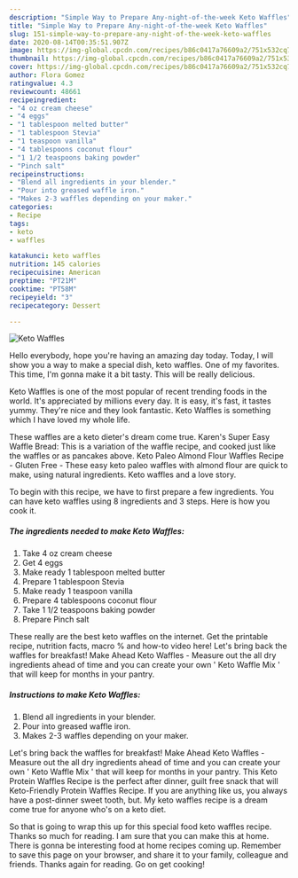```yaml
---
description: "Simple Way to Prepare Any-night-of-the-week Keto Waffles"
title: "Simple Way to Prepare Any-night-of-the-week Keto Waffles"
slug: 151-simple-way-to-prepare-any-night-of-the-week-keto-waffles
date: 2020-08-14T00:35:51.907Z
image: https://img-global.cpcdn.com/recipes/b86c0417a76609a2/751x532cq70/keto-waffles-recipe-main-photo.jpg
thumbnail: https://img-global.cpcdn.com/recipes/b86c0417a76609a2/751x532cq70/keto-waffles-recipe-main-photo.jpg
cover: https://img-global.cpcdn.com/recipes/b86c0417a76609a2/751x532cq70/keto-waffles-recipe-main-photo.jpg
author: Flora Gomez
ratingvalue: 4.3
reviewcount: 48661
recipeingredient:
- "4 oz cream cheese"
- "4 eggs"
- "1 tablespoon melted butter"
- "1 tablespoon Stevia"
- "1 teaspoon vanilla"
- "4 tablespoons coconut flour"
- "1 1/2 teaspoons baking powder"
- "Pinch salt"
recipeinstructions:
- "Blend all ingredients in your blender."
- "Pour into greased waffle iron."
- "Makes 2-3 waffles depending on your maker."
categories:
- Recipe
tags:
- keto
- waffles

katakunci: keto waffles 
nutrition: 145 calories
recipecuisine: American
preptime: "PT21M"
cooktime: "PT58M"
recipeyield: "3"
recipecategory: Dessert

---
```



![Keto Waffles](https://img-global.cpcdn.com/recipes/b86c0417a76609a2/751x532cq70/keto-waffles-recipe-main-photo.jpg)

Hello everybody, hope you're having an amazing day today. Today, I will show you a way to make a special dish, keto waffles. One of my favorites. This time, I'm gonna make it a bit tasty. This will be really delicious.

Keto Waffles is one of the most popular of recent trending foods in the world. It's appreciated by millions every day. It is easy, it's fast, it tastes yummy. They're nice and they look fantastic. Keto Waffles is something which I have loved my whole life.

These waffles are a keto dieter&#39;s dream come true. Karen&#39;s Super Easy Waffle Bread: This is a variation of the waffle recipe, and cooked just like the waffles or as pancakes above. Keto Paleo Almond Flour Waffles Recipe - Gluten Free - These easy keto paleo waffles with almond flour are quick to make, using natural ingredients. Keto waffles and a love story.


To begin with this recipe, we have to first prepare a few ingredients. You can have keto waffles using 8 ingredients and 3 steps. Here is how you cook it.

<!--inarticleads1-->

##### The ingredients needed to make Keto Waffles:

1. Take 4 oz cream cheese
1. Get 4 eggs
1. Make ready 1 tablespoon melted butter
1. Prepare 1 tablespoon Stevia
1. Make ready 1 teaspoon vanilla
1. Prepare 4 tablespoons coconut flour
1. Take 1 1/2 teaspoons baking powder
1. Prepare Pinch salt


These really are the best keto waffles on the internet. Get the printable recipe, nutrition facts, macro % and how-to video here! Let&#39;s bring back the waffles for breakfast! Make Ahead Keto Waffles - Measure out the all dry ingredients ahead of time and you can create your own &#39; Keto Waffle Mix &#39; that will keep for months in your pantry. 

<!--inarticleads2-->

##### Instructions to make Keto Waffles:

1. Blend all ingredients in your blender.
1. Pour into greased waffle iron.
1. Makes 2-3 waffles depending on your maker.


Let&#39;s bring back the waffles for breakfast! Make Ahead Keto Waffles - Measure out the all dry ingredients ahead of time and you can create your own &#39; Keto Waffle Mix &#39; that will keep for months in your pantry. This Keto Protein Waffles Recipe is the perfect after dinner, guilt free snack that will Keto-Friendly Protein Waffles Recipe. If you are anything like us, you always have a post-dinner sweet tooth, but. My keto waffles recipe is a dream come true for anyone who&#39;s on a keto diet. 

So that is going to wrap this up for this special food keto waffles recipe. Thanks so much for reading. I am sure that you can make this at home. There is gonna be interesting food at home recipes coming up. Remember to save this page on your browser, and share it to your family, colleague and friends. Thanks again for reading. Go on get cooking!
